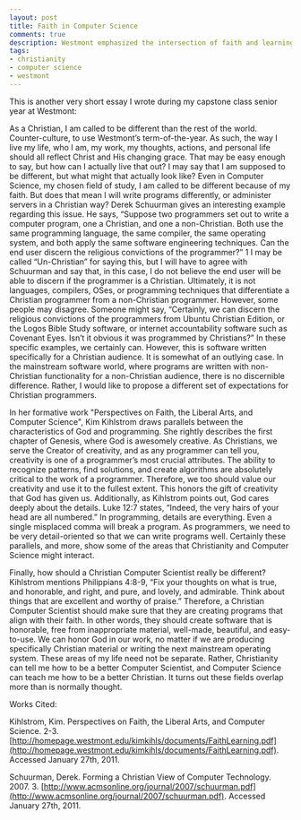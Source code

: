 ```yaml
---
layout: post
title: Faith in Computer Science
comments: true
description: Westmont emphasized the intersection of faith and learning.  Christianity and programming have more in common than many people think.
tags:
- christianity
- computer science
- westmont
---
```

This is another very short essay I wrote during my capstone class senior year at Westmont:

As a Christian, I am called to be different than the rest of the world.  Counter-culture, to use Westmont’s term-of-the-year.  As such, the way I live my life, who I am, my work, my thoughts, actions, and personal life should all reflect Christ and His changing grace.  That may be easy enough to say, but how can I actually live that out?  I may say that I am supposed to be different, but what might that actually look like?  Even in Computer Science, my chosen field of study, I am called to be different because of my faith.  But does that mean I will write programs differently, or administer servers in a Christian way?  Derek Schuurman gives an interesting example regarding this issue.  He says, “Suppose two programmers set out to write a computer program, one a Christian, and one a non-Christian. Both use the same programming language, the same compiler, the same operating system, and both apply the same software engineering techniques. Can the end user discern the religious convictions of the programmer?” 1  I may be called “Un-Christian” for saying this, but I will have to agree with Schuurman and say that, in this case, I do not believe the end user will be able to discern if the programmer is a Christian.  Ultimately, it is not languages, compilers, OSes, or programming techniques that differentiate a Christian programmer from a non-Christian programmer.  However, some people may disagree.  Someone might say, “Certainly, we can discern the religious convictions of the programmers from Ubuntu Christian Edition, or the Logos Bible Study software, or internet accountability software such as Covenant Eyes.  Isn’t it obvious it was programmed by Christians?”  In these specific examples, we certainly can.  However, this is software written specifically for a Christian audience.  It is somewhat of an outlying case.  In the mainstream software world, where programs are written with non-Christian functionality for a non-Christian audience, there is no discernible difference.  Rather, I would like to propose a different set of expectations for Christian programmers.

In her formative work "Perspectives on Faith, the Liberal Arts, and Computer Science", Kim Kihlstrom draws parallels between the characteristics of God and programming.  She rightly describes the first chapter of Genesis, where God is awesomely creative.  As Christians, we serve the Creator of creativity, and as any programmer can tell you, creativity is one of a programmer’s most crucial attributes.  The ability to recognize patterns, find solutions, and create algorithms are absolutely critical to the work of a programmer.  Therefore, we too should value our creativity and use it to the fullest extent.  This honors the gift of creativity that God has given us.  Additionally, as Kihlstrom points out, God cares deeply about the details.  Luke 12:7 states, “Indeed, the very hairs of your head are all numbered.”  In programming, details are everything.  Even a single misplaced comma will break a program.  As programmers, we need to be very detail-oriented so that we can write programs well.  Certainly these parallels, and more, show some of the areas that Christianity and Computer Science might interact.

Finally, how should a Christian Computer Scientist really be different?  Kihlstrom mentions Philippians 4:8-9, “Fix your thoughts on what is true, and honorable, and right, and pure, and lovely, and admirable. Think about things that are excellent and worthy of praise.”  Therefore, a Christian Computer Scientist should make sure that they are creating programs that align with their faith.  In other words, they should create software that is honorable, free from inappropriate material, well-made, beautiful, and easy-to-use.  We can honor God in our work, no matter if we are producing specifically Christian material or writing the next mainstream operating system.  These areas of my life need not be separate.  Rather, Christianity can tell me how to be a better Computer Scientist, and Computer Science can teach me how to be a better Christian.  It turns out these fields overlap more than is normally thought.

Works Cited:

Kihlstrom, Kim.  Perspectives on Faith, the Liberal Arts, and Computer Science.  2-3. [http://homepage.westmont.edu/kimkihls/documents/FaithLearning.pdf](http://homepage.westmont.edu/kimkihls/documents/FaithLearning.pdf).  Accessed January 27th, 2011.

Schuurman, Derek.  Forming a Christian View of Computer Technology.  2007.  3. [http://www.acmsonline.org/journal/2007/schuurman.pdf](http://www.acmsonline.org/journal/2007/schuurman.pdf).  Accessed January 27th, 2011.
